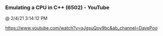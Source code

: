 ﻿

### Emulating a CPU in C++ (6502) - YouTube
@ 2/4/21 3:14:12 PM

https://www.youtube.com/watch?v=qJgsuQoy9bc&ab_channel=DavePoo

